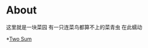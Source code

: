 # About
这里就是一块菜园 有一只连菜鸟都算不上的菜青虫 在此蠕动

*[Two Sum](https://github.com/frischkaese/LeetCode-Java/blob/master/code/Two%20Sum)
